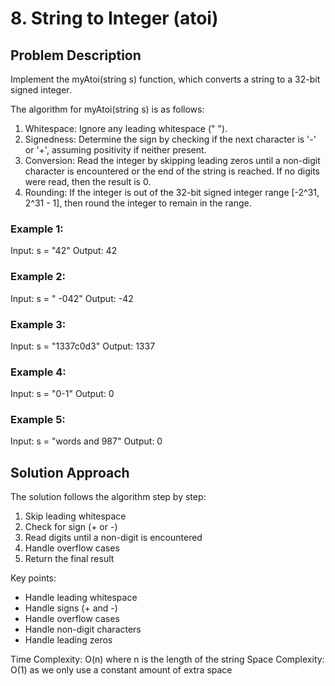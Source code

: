 # 8. String to Integer (atoi)

## Problem Description

Implement the myAtoi(string s) function, which converts a string to a 32-bit signed integer.

The algorithm for myAtoi(string s) is as follows:

1. Whitespace: Ignore any leading whitespace (" ").
2. Signedness: Determine the sign by checking if the next character is '-' or '+', assuming positivity if neither present.
3. Conversion: Read the integer by skipping leading zeros until a non-digit character is encountered or the end of the string is reached. If no digits were read, then the result is 0.
4. Rounding: If the integer is out of the 32-bit signed integer range [-2^31, 2^31 - 1], then round the integer to remain in the range.

### Example 1:
Input: s = "42"
Output: 42

### Example 2:
Input: s = "   -042"
Output: -42

### Example 3:
Input: s = "1337c0d3"
Output: 1337

### Example 4:
Input: s = "0-1"
Output: 0

### Example 5:
Input: s = "words and 987"
Output: 0

## Solution Approach

The solution follows the algorithm step by step:

1. Skip leading whitespace
2. Check for sign (+ or -)
3. Read digits until a non-digit is encountered
4. Handle overflow cases
5. Return the final result

Key points:
- Handle leading whitespace
- Handle signs (+ and -)
- Handle overflow cases
- Handle non-digit characters
- Handle leading zeros

Time Complexity: O(n) where n is the length of the string
Space Complexity: O(1) as we only use a constant amount of extra space 